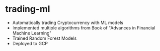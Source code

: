 # trading-ml
- Automatically trading Cryptocurrency with ML models 
- Implemented multiple algorithms from Book of "Advances in Financial Machine Learning" 
- Trained Random Forest Models 
- Deployed to GCP 
